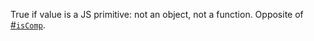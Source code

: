 True if value is a JS primitive: not an object, not a function. Opposite of [#`isComp`](#function-iscomp).
